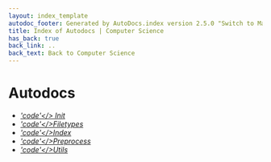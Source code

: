 ```yaml
---
layout: index_template
autodoc_footer: Generated by AutoDocs.index version 2.5.0 "Switch to Material Icons" ⓒ Starwort, 2020
title: Index of Autodocs | Computer Science
has_back: true
back_link: ..
back_text: Back to Computer Science
---
```


# **Autodocs**

- <a href='./__init__.py'><i title='PY file' class="material-icons">'code'</>  Init  </a>
- <a href='./filetypes.py'><i title='PY file' class="material-icons">'code'</>Filetypes</a>
- <a href='./index.py'><i title='PY file' class="material-icons">'code'</>Index</a>
- <a href='./preprocess.py'><i title='PY file' class="material-icons">'code'</>Preprocess</a>
- <a href='./utils.py'><i title='PY file' class="material-icons">'code'</>Utils</a>
